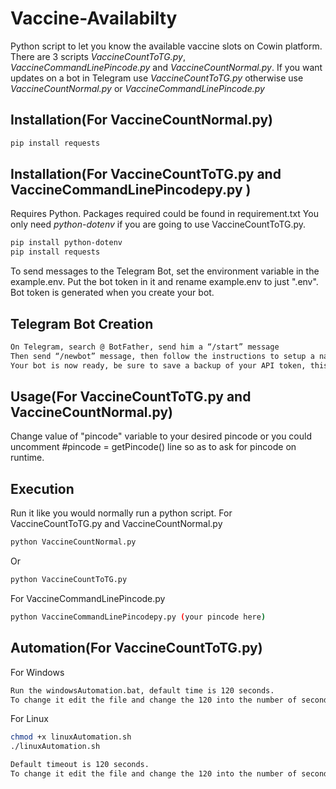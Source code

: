 # Vaccine-Availabilty
Python script to let you know the available vaccine slots on Cowin platform.
There are 3 scripts *VaccineCountToTG.py*, *VaccineCommandLinePincode.py* and *VaccineCountNormal.py*. 
If you want updates on a bot in Telegram use *VaccineCountToTG.py* otherwise use *VaccineCountNormal.py* or *VaccineCommandLinePincode.py*

## Installation(For VaccineCountNormal.py)
```bash
pip install requests
```
## Installation(For VaccineCountToTG.py and VaccineCommandLinePincodepy.py )

Requires Python.
Packages required could be found in requirement.txt
You only need *python-dotenv* if you are going to use VaccineCountToTG.py.

```bash
pip install python-dotenv
pip install requests
```
To send messages to the Telegram Bot, set the environment variable in the example.env. Put the bot token in it and rename example.env to just ".env".
Bot token is generated when you create your bot.

## Telegram Bot Creation
```bash
On Telegram, search @ BotFather, send him a “/start” message
Then send “/newbot” message, then follow the instructions to setup a name and a username
Your bot is now ready, be sure to save a backup of your API token, this API token is your bot_token
```
## Usage(For VaccineCountToTG.py and VaccineCountNormal.py)

Change value of "pincode" variable to your desired pincode or you could uncomment #pincode = getPincode() line so as to ask for pincode on runtime.

## Execution
Run it like you would normally run a python script.
For VaccineCountToTG.py and VaccineCountNormal.py
```bash
python VaccineCountNormal.py
```
Or
```bash
python VaccineCountToTG.py
```

For VaccineCommandLinePincode.py

```bash
python VaccineCommandLinePincodepy.py (your pincode here)
```

## Automation(For VaccineCountToTG.py)

For Windows
```bash
Run the windowsAutomation.bat, default time is 120 seconds.
To change it edit the file and change the 120 into the number of seconds required.
```

For Linux
```bash
chmod +x linuxAutomation.sh
./linuxAutomation.sh

Default timeout is 120 seconds.
To change it edit the file and change the 120 into the number of seconds required.
```
